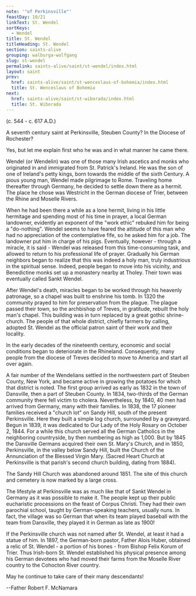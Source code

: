 ```yaml
---
note: '"of Perkinsville"'
feastDay: 10/21
linkText: St. Wendel
sortKeys:
  - Wendel
title: St. Wendel
titleHeading: St. Wendel
section: saints-alive
grouping: walburga-wolfgang
slug: st-wendel
permalink: saints-alive/saint/st-wendel/index.html
layout: saint
prev:
  href: saints-alive/saint/st-wenceslaus-of-bohemia/index.html
  title: St. Wenceslaus of Bohemia
next:
  href: saints-alive/saint/st-wiborada/index.html
  title: St. Wiborada
---
```

(c. 544 - c. 617 A.D.)

A seventh century saint at Perkinsville, Steuben County? In the Diocese of Rochester?

Yes, but let me explain first who he was and in what manner he came there.

Wendel (or Wendelin) was one of those many Irish ascetics and monks who originated in and immigrated from St. Patrick's Ireland. He was the son of one of Ireland's petty kings, born towards the middle of the sixth Century. A pious young man, Wendel made pilgrimage to Rome. Traveling home thereafter through Germany, he decided to settle down there as a hermit. The place he chose was Westricht in the German diocese of Trier, between the Rhine and Moselle Rivers.

When he had been there a while as a lone hermit, living in his little hermitage and spending most of his time in prayer, a local German landowner, evidently an exponent of the "work ethic" rebuked him for being a "do-nothing". Wendel seems to have feared the attitude of this man who had no appreciation of the contemplative fife, so he asked him for a job. The landowner put him in charge of his pigs. Eventually, however - through a miracle, it is said - Wendel was released from this time-consuming task, and allowed to return to his professional life of prayer. Gradually his German neighbors began to realize that this was indeed a holy man, truly industrious in the spiritual sense. Indeed, people began to move into his vicinity, and Benedictine monks set up a monastery nearby at Tholey. Their town was eventually called Sankt Wendel.

After Wendel's death, miracles began to be worked through his heavenly patronage, so a chapel was built to enshrine his tomb. In 1320 the community prayed to him for preservation from the plague. The plague passed their town, so the archbishop of Treves, in gratitude, rebuilt the holy man's chapel. This building was in turn replaced by a great gothic shrine-church. The people of that whole district, chiefly farmers by calling, adopted St. Wendel as the official patron saint of their work and their locality.

In the early decades of the nineteenth century, economic and social conditions began to deteriorate in the Rhineland. Consequently, many people from the diocese of Treves decided to move to America and start all over again.

A fair number of the Wendelians settled in the northwestern part of Steuben County, New York, and became active in growing the potatoes for which that district is noted. The first group arrived as early as 1832 in the town of Dansville, then a part of Steuben County. In 1834, two-thirds of the German community there fell victim to cholera. Nevertheless, by 1840, 40 men had arrived from Germany, many with their families. In 1838, the 17 pioneer families received a "church lot" on Sandy Hill, south of the present Perkinsville. Here they built a simple log church, surrounded by a graveyard. Begun in 1839, it was dedicated to Our Lady of the Holy Rosary on October 2, 1844. For a while this church served all the German Catholics in the neighboring countryside, by then numbering as high as 1,000. But by 1845 the Dansville Germans acquired their own St. Mary's Church, and in 1850, Perkinsville, in the valley below Sandy Hill, built the Church of the Annunciation of the Blessed Virgin Mary. (Sacred Heart Church at Perkinsville is that parish's second church building, dating from 1884).

The Sandy Hill Church was abandoned around 1851. The site of this church and cemetery is now marked by a large cross.

The lifestyle at Perkinsville was as much like that of Sankt Wendel in Germany as it was possible to make it. The people kept up their public eucharistic processions on the feast of Corpus Christi. They had their own parochial school, taught by German-speaking teachers, usually nuns. In fact, the village was so German that when its team played baseball with the team from Dansville, they played it in German as late as 1900!

If the Perkinsville church was not named after St. Wendel, at least it had a statue of him. In 1897, the German-born pastor, Father Alois Huber, obtained a relic of St. Wendel - a portion of his bones - from Bishop Felix Korum of Trier. Thus Irish-born St. Wendel established his physical presence among his German devotees who had moved their farms from the Moselle River country to the Cohocton River country.

May he continue to take care of their many descendants!

\--Father Robert F. McNamara